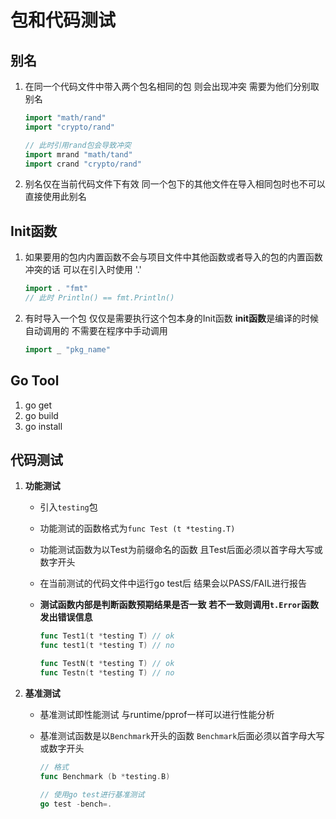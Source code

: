 # 包和代码测试

## 别名

1. 在同一个代码文件中带入两个包名相同的包 则会出现冲突 需要为他们分别取别名

   ```go
   import "math/rand"
   import "crypto/rand"
   
   // 此时引用rand包会导致冲突
   import mrand "math/tand"
   import crand "crypto/rand"
   ```

2. 别名仅在当前代码文件下有效 同一个包下的其他文件在导入相同包时也不可以直接使用此别名

## Init函数

1. 如果要用的包内内置函数不会与项目文件中其他函数或者导入的包的内置函数冲突的话 可以在引入时使用 '.'

   ```go
   import . "fmt"
   // 此时 Println() == fmt.Println()
   ```

   

2. 有时导入一个包 仅仅是需要执行这个包本身的Init函数 **init函数**是编译的时候自动调用的 不需要在程序中手动调用

   ```go
   import _ "pkg_name"
   ```

   

## Go Tool

1. go get
2. go build
3. go install 

## 代码测试

1. **功能测试**

   - 引入`testing`包

   - 功能测试的函数格式为`func Test (t *testing.T)`

   - 功能测试函数为以Test为前缀命名的函数 且Test后面必须以首字母大写或数字开头

   - 在当前测试的代码文件中运行go test后 结果会以PASS/FAIL进行报告

   - **测试函数内部是判断函数预期结果是否一致 若不一致则调用`t.Error`函数发出错误信息**

     ```go
     func Test1(t *testing T) // ok
     func test1(t *testing T) // no
     
     func TestN(t *testing T) // ok
     func Testn(t *testing T) // no
     ```

     

2. **基准测试**

   - 基准测试即性能测试 与runtime/pprof一样可以进行性能分析 

   - 基准测试函数是以`Benchmark`开头的函数 `Benchmark`后面必须以首字母大写或数字开头

     ```go
     // 格式
     func Benchmark (b *testing.B)
     
     // 使用go test进行基准测试
     go test -bench=.
     ```

     